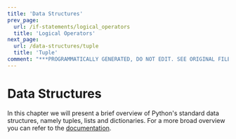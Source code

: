 ```yaml
---
title: 'Data Structures'
prev_page:
  url: /if-statements/logical_operators
  title: 'Logical Operators'
next_page:
  url: /data-structures/tuple
  title: 'Tuple'
comment: "***PROGRAMMATICALLY GENERATED, DO NOT EDIT. SEE ORIGINAL FILES IN /content***"
---
```

# Data Structures

In this chapter we will present a brief overview of Python's standard data structures, namely tuples, lists and dictionaries. For a more broad overview you can refer to the [documentation](https://docs.python.org/3/tutorial/datastructures.html).
